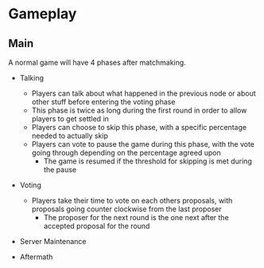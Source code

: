 # Gameplay

## Main

A normal game will have 4 phases after matchmaking.

- Talking
  - Players can talk about what happened in the previous node or about other stuff before entering the voting phase
  - This phase is twice as long during the first round in order to allow players to get settled in
  - Players can choose to skip this phase, with a specific percentage needed to actually skip
  - Players can vote to pause the game during this phase, with the vote going through depending on the percentage agreed upon
    - The game is resumed if the threshold for skipping is met during the pause

- Voting
  - Players take their time to vote on each others proposals, with proposals going counter clockwise from the last proposer
    - The proposer for the next round is the one next after the accepted proposal for the round

- Server Maintenance

- Aftermath

